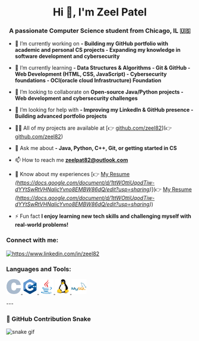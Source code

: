 <h1 align="center">Hi 👋, I'm Zeel Patel</h1>
<h3 align="center">A passionate Computer Science student from Chicago, IL 🇺🇸</h3>

- 🔭 I’m currently working on **- Building my GitHub portfolio with academic and personal CS projects - Expanding my knowledge in software development and cybersecurity**

- 🌱 I’m currently learning **- Data Structures & Algorithms - Git & GitHub - Web Development (HTML, CSS, JavaScript) - Cybersecurity foundations - OCI(oracle cloud Infrastructure) Foundation**

- 👯 I’m looking to collaborate on **Open-source Java/Python projects - Web development and cybersecurity challenges**

- 🤝 I’m looking for help with **- Improving my LinkedIn & GitHub presence - Building advanced portfolio projects**

- 👨‍💻 All of my projects are available at [👉 [github.com/zeel82](https://github.com/zeel82)](👉 [github.com/zeel82](https://github.com/zeel82))

- 💬 Ask me about **- Java, Python, C++, Git, or getting started in CS**

- 📫 How to reach me ****zeelpat82@outlook.com****

- 📄 Know about my experiences [👉 [My Resume](https://github.com/zeel82/Zeel-Resume) *(https://docs.google.com/document/d/1ttWOttiUqodTiw-dYYtSwRtVHNalicYvno8EMBW86dQ/edit?usp=sharing)*](👉 [My Resume](https://github.com/zeel82/Zeel-Resume) *(https://docs.google.com/document/d/1ttWOttiUqodTiw-dYYtSwRtVHNalicYvno8EMBW86dQ/edit?usp=sharing)*)

- ⚡ Fun fact **I enjoy learning new tech skills and challenging myself with real-world problems!**

<h3 align="left">Connect with me:</h3>
<p align="left">
<a href="https://linkedin.com/in/https://www.linkedin.com/in/zeel82" target="blank"><img align="center" src="https://raw.githubusercontent.com/rahuldkjain/github-profile-readme-generator/master/src/images/icons/Social/linked-in-alt.svg" alt="https://www.linkedin.com/in/zeel82" height="30" width="40" /></a>
</p>

<h3 align="left">Languages and Tools:</h3>
<p align="left"> <a href="https://www.cprogramming.com/" target="_blank" rel="noreferrer"> <img src="https://raw.githubusercontent.com/devicons/devicon/master/icons/c/c-original.svg" alt="c" width="40" height="40"/> </a> <a href="https://www.w3schools.com/cpp/" target="_blank" rel="noreferrer"> <img src="https://raw.githubusercontent.com/devicons/devicon/master/icons/cplusplus/cplusplus-original.svg" alt="cplusplus" width="40" height="40"/> </a> <a href="https://www.java.com" target="_blank" rel="noreferrer"> <img src="https://raw.githubusercontent.com/devicons/devicon/master/icons/java/java-original.svg" alt="java" width="40" height="40"/> </a> <a href="https://www.linux.org/" target="_blank" rel="noreferrer"> <img src="https://raw.githubusercontent.com/devicons/devicon/master/icons/linux/linux-original.svg" alt="linux" width="40" height="40"/> </a> <a href="https://www.mysql.com/" target="_blank" rel="noreferrer"> <img src="https://raw.githubusercontent.com/devicons/devicon/master/icons/mysql/mysql-original-wordmark.svg" alt="mysql" width="40" height="40"/> </a> </p>
---

### 🐍 GitHub Contribution Snake

![snake gif](https://github.com/zeel82/zeel82/blob/output/snake.svg)
